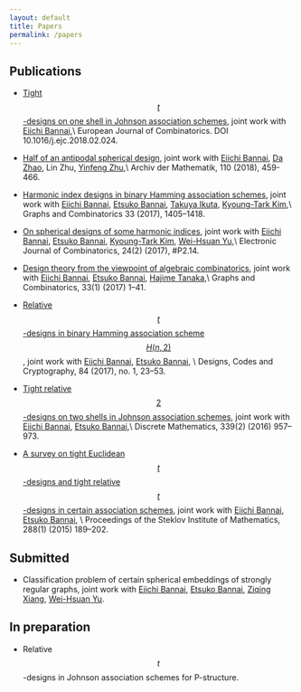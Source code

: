 ```yaml
---
layout: default
title: Papers
permalink: /papers
---
```

## Publications

* [Tight $$t$$-designs on one shell in Johnson association schemes](https://www.sciencedirect.com/science/article/pii/S0195669818300374), joint work with [Eiichi Bannai](https://www.genealogy.math.ndsu.nodak.edu/id.php?id=11296),\\
European Journal of Combinatorics. DOI 10.1016/j.ejc.2018.02.024.


* [Half of an antipodal spherical design](https://link.springer.com/article/10.1007/s00013-017-1141-1), joint work with [Eiichi Bannai](https://www.genealogy.math.ndsu.nodak.edu/id.php?id=11296), [Da Zhao](http://zhaoda.org/), Lin Zhu, [Yinfeng Zhu](http://zhuyinfeng.org/),\\
Archiv der Mathematik, 110 (2018), 459-466.

* [Harmonic index designs in binary Hamming association schemes](https://link.springer.com/article/10.1007/s00373-017-1784-5), joint work with [Eiichi Bannai](https://www.genealogy.math.ndsu.nodak.edu/id.php?id=11296), [Etsuko Bannai](https://www.genealogy.math.ndsu.nodak.edu/id.php?id=10669), [Takuya Ikuta](http://math-combinatorics.jp/), [Kyoung-Tark Kim](https://www.genealogy.math.ndsu.nodak.edu/id.php?id=187771),\\
Graphs and Combinatorics 33 (2017), 1405–1418.
 

* [On spherical designs of some harmonic indices](http://www.combinatorics.org/ojs/index.php/eljc/article/view/v24i2p14/pdf),  joint work with [Eiichi Bannai](https://www.genealogy.math.ndsu.nodak.edu/id.php?id=11296), [Etsuko Bannai](https://www.genealogy.math.ndsu.nodak.edu/id.php?id=10669), [Kyoung-Tark Kim](https://www.genealogy.math.ndsu.nodak.edu/id.php?id=187771), [Wei-Hsuan Yu](http://users.math.msu.edu/users/weihsuan/),\\
Electronic Journal of Combinatorics, 24(2) (2017), #P2.14.

 
* [Design theory from the viewpoint of algebraic combinatorics](http://link.springer.com/article/10.1007/s00373-016-1739-2), joint work with [Eiichi Bannai](https://www.genealogy.math.ndsu.nodak.edu/id.php?id=11296), [Etsuko Bannai](https://www.genealogy.math.ndsu.nodak.edu/id.php?id=10669), [Hajime Tanaka](http://www.math.is.tohoku.ac.jp/%7Ehtanaka/),\\
Graphs and Combinatorics, 33(1) (2017) 1–41.

* [Relative $$t$$-designs in binary Hamming association scheme $$H(n,2)$$](http://link.springer.com/article/10.1007/s10623-016-0200-0), joint work with [Eiichi Bannai](https://www.genealogy.math.ndsu.nodak.edu/id.php?id=11296), [Etsuko Bannai](https://www.genealogy.math.ndsu.nodak.edu/id.php?id=10669), \\
Designs, Codes and Cryptography, 84 (2017), no. 1, 23–53.

* [Tight relative $$2$$-designs on two shells in Johnson association schemes](http://www.sciencedirect.com/science/article/pii/S0012365X15003787), joint work with [Eiichi Bannai](https://www.genealogy.math.ndsu.nodak.edu/id.php?id=11296), [Etsuko Bannai](https://www.genealogy.math.ndsu.nodak.edu/id.php?id=10669),\\
Discrete Mathematics, 339(2) (2016) 957–973.

* [A survey on tight Euclidean $$t$$-designs and tight relative $$t$$-designs in certain association schemes](http://link.springer.com/article/10.1134%2FS0081543815010149), joint work with [Eiichi Bannai](https://www.genealogy.math.ndsu.nodak.edu/id.php?id=11296), [Etsuko Bannai](https://www.genealogy.math.ndsu.nodak.edu/id.php?id=10669), \\
Proceedings of the Steklov Institute of Mathematics, 288(1) (2015) 189–202.

## Submitted 

* Classification problem of certain spherical embeddings of strongly regular graphs, joint work with [Eiichi Bannai](https://www.genealogy.math.ndsu.nodak.edu/id.php?id=11296), [Etsuko Bannai](https://www.genealogy.math.ndsu.nodak.edu/id.php?id=10669), [Ziqing Xiang](http://ziqing.org/), [Wei-Hsuan Yu](http://users.math.msu.edu/users/weihsuan/).

## In preparation

* Relative $$t$$-designs in Johnson association schemes for P-structure.

